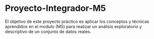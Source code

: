 # Proyecto-Integrador-M5
El objetivo de este proyecto práctico es aplicar los conceptos y técnicas aprendidos en el modulo (M5) para realizar un análisis exploratorio y descriptivo de un conjunto de datos reales.
